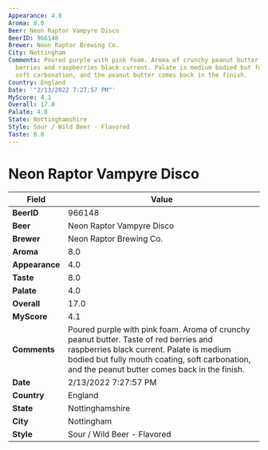 ```yaml
---
Appearance: 4.0
Aroma: 8.0
Beer: Neon Raptor Vampyre Disco
BeerID: 966148
Brewer: Neon Raptor Brewing Co.
City: Nottingham
Comments: Poured purple with pink foam. Aroma of crunchy peanut butter. Taste of red
  berries and raspberries black current. Palate is medium bodied but fully mouth coating,
  soft carbonation, and the peanut butter comes back in the finish.
Country: England
Date: '"2/13/2022 7:27:57 PM"'
MyScore: 4.1
Overall: 17.0
Palate: 4.0
State: Nottinghamshire
Style: Sour / Wild Beer - Flavored
Taste: 8.0
---
```


# Neon Raptor Vampyre Disco

| Field         | Value |
|---------------|-------|
| **BeerID** | 966148 |
| **Beer** | Neon Raptor Vampyre Disco |
| **Brewer** | Neon Raptor Brewing Co. |
| **Aroma** | 8.0 |
| **Appearance** | 4.0 |
| **Taste** | 8.0 |
| **Palate** | 4.0 |
| **Overall** | 17.0 |
| **MyScore** | 4.1 |
| **Comments** | Poured purple with pink foam. Aroma of crunchy peanut butter. Taste of red berries and raspberries black current. Palate is medium bodied but fully mouth coating, soft carbonation, and the peanut butter comes back in the finish. |
| **Date** | 2/13/2022 7:27:57 PM |
| **Country** | England |
| **State** | Nottinghamshire |
| **City** | Nottingham |
| **Style** | Sour / Wild Beer - Flavored |
